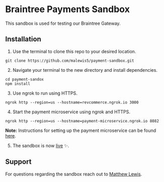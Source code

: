 # Braintree Payments Sandbox

This sandbox is used for testing our Braintree Gateway.

## Installation

1. Use the terminal to clone this repo to your desired location.

```console
git clone https://github.com/malewis5/payment-sandbox.git
```
2. Navigate your terminal to the new directory and install dependencies.

```console
cd payment-sandox 
npm install
```
3. Use ngrok to run using HTTPS.

```console
ngrok http --region=us --hostname=revcommerce.ngrok.io 3000
```
4. Start the payment microservice using ngrok and HTTPS.
```console
ngrok http --region=us --hostname=payment-microservice.ngrok.io 8082
```
**Note:** Instructions for setting up the payment microservice can be found <a href="https://github.com/PeakActivity/revcommerce-payment-ms" target="_blank" rel="noreferrer noopener">here</a>.

5. The sandbox is now <a href="https://revcommerce.ngrok.io/" alt="RevCommerce Payments Sandbox" target="_blank" rel="noreferrer noopener">live</a> ✨. 

## Support
For questions regarding the sandbox reach out to [Matthew Lewis](mailto:mlewis@peakactivity.com "Send email to Matthew Lewis").
